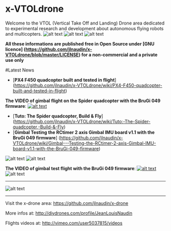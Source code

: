 x-VTOLdrone
===========

Welcome to the VTOL (Vertical Take Off and Landing) Drone area dedicated to experimental research and development
about autonomous flying robots and multicopters.
![alt text](https://raw.github.com/jlnaudin/x-VTOLdrone/master/images/SpiderQuadX01.JPG "The Spider quad")
![alt text](https://raw.github.com/jlnaudin/x-VTOLdrone/master/images/F450PX4/F450PX4JLN03.JPG "The PX4 in the quadcopter")
![alt text](https://raw.github.com/jlnaudin/x-VTOLdrone/master/images/F450PX4/F450PX4JLN11.JPG "The PX4 in the field")

**All these informations are published free in Open Source under [GNU licence] (https://github.com/jlnaudin/x-VTOLdrone/blob/master/LICENSE) for a non-commercial and a private use only**

#Latest News
* [**PX4 F450 quadcopter built and tested in flight**]
(https://github.com/jlnaudin/x-VTOLdrone/wiki/PX4-F450-quadcopter-built-and-tested-in-flight)

**The VIDEO of gimbal flight on the Spider quadcopter with the BruGi 049 firmware**: 
[![alt text](https://raw.github.com/jlnaudin/x-VTOLdrone/master/images/SpiderQuadGimbal01.jpg)](http://player.vimeo.com/video/89244740)
* [**Tuto: The Spider quadcopter, Build & Fly**]
(https://github.com/jlnaudin/x-VTOLdrone/wiki/Tuto:-The-Spider-quadcopter,-Build-&-Fly)
* [**Gimbal Testing the RCtimer 2 axis Gimbal IMU board v1.1 with the BruGi 049 firmware**]
(https://github.com/jlnaudin/x-VTOLdrone/wiki/Gimbal---Testing-the-RCtimer-2-axis-Gimbal-IMU-board-v1.1-with-the-BruGi-049-firmware)

![alt text](https://raw.github.com/jlnaudin/x-VTOLdrone/master/images/SpiderQuadX04.JPG "The Spider quad")
![alt text](https://raw.github.com/jlnaudin/x-VTOLdrone/master/images/SpiderQuadX06.JPG "The Spider quad")


**The VIDEO of gimbal test flight with the BruGi 049 firmware**: 
[![alt text](https://raw.github.com/jlnaudin/x-VTOLdrone/master/images/BruGigimbaltest.jpg)](http://player.vimeo.com/video/87352432)
![alt text](https://raw.github.com/jlnaudin/x-VTOLdrone/master/Gimbal/images/BruGiGimbal_JLN1.jpg "The RCtimer 2 axis Gimbal IMU board")

***

![alt text](https://raw.github.com/jlnaudin/x-VTOLdrone/master/images/xVTOLdrone1.jpg "The ArduCopter v3.2 in action")

***
Visit the x-drone area: https://github.com/jlnaudin/x-drone

More infos at: http://diydrones.com/profile/JeanLouisNaudin

Flights videos at: http://vimeo.com/user5037815/videos
